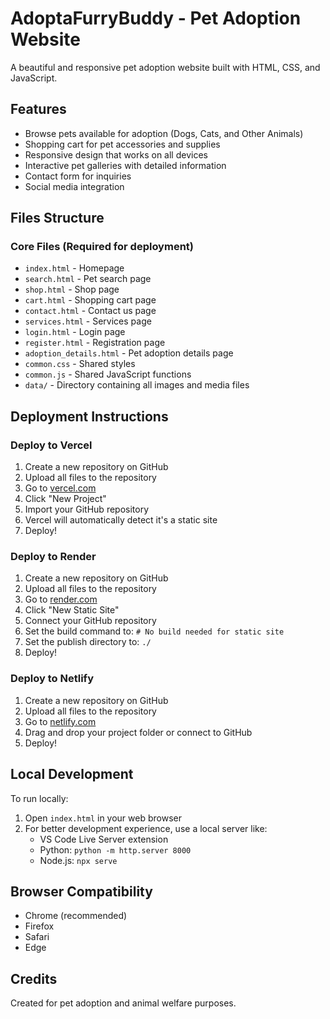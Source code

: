 # AdoptaFurryBuddy - Pet Adoption Website

A beautiful and responsive pet adoption website built with HTML, CSS, and JavaScript.

## Features

- Browse pets available for adoption (Dogs, Cats, and Other Animals)
- Shopping cart for pet accessories and supplies
- Responsive design that works on all devices
- Interactive pet galleries with detailed information
- Contact form for inquiries
- Social media integration

## Files Structure

### Core Files (Required for deployment)
- `index.html` - Homepage
- `search.html` - Pet search page 
- `shop.html` - Shop page 
- `cart.html` - Shopping cart page
- `contact.html` - Contact us page 
- `services.html` - Services page
- `login.html` - Login page
- `register.html` - Registration page
- `adoption_details.html` - Pet adoption details page
- `common.css` - Shared styles
- `common.js` - Shared JavaScript functions
- `data/` - Directory containing all images and media files


## Deployment Instructions

### Deploy to Vercel
1. Create a new repository on GitHub
2. Upload all files to the repository
3. Go to [vercel.com](https://vercel.com)
4. Click "New Project"
5. Import your GitHub repository
6. Vercel will automatically detect it's a static site
7. Deploy!

### Deploy to Render
1. Create a new repository on GitHub
2. Upload all files to the repository
3. Go to [render.com](https://render.com)
4. Click "New Static Site"
5. Connect your GitHub repository
6. Set the build command to: `# No build needed for static site`
7. Set the publish directory to: `./`
8. Deploy!

### Deploy to Netlify
1. Create a new repository on GitHub
2. Upload all files to the repository
3. Go to [netlify.com](https://netlify.com)
4. Drag and drop your project folder or connect to GitHub
5. Deploy!

## Local Development

To run locally:
1. Open `index.html` in your web browser
2. For better development experience, use a local server like:
   - VS Code Live Server extension
   - Python: `python -m http.server 8000`
   - Node.js: `npx serve`

## Browser Compatibility

- Chrome (recommended)
- Firefox
- Safari
- Edge

## Credits


Created for pet adoption and animal welfare purposes.
